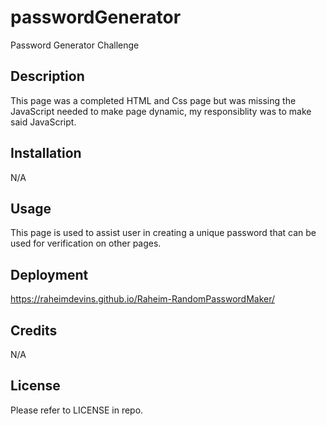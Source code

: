 # passwordGenerator
Password Generator Challenge

## Description
This page was a completed HTML and Css page but was missing the JavaScript needed to make page dynamic, my responsiblity was to make said JavaScript. 

## Installation

N/A

## Usage

This page is used to assist user in creating a unique password that can be used for verification on other pages.

## Deployment

https://raheimdevins.github.io/Raheim-RandomPasswordMaker/


## Credits

N/A

## License

Please refer to LICENSE in repo.